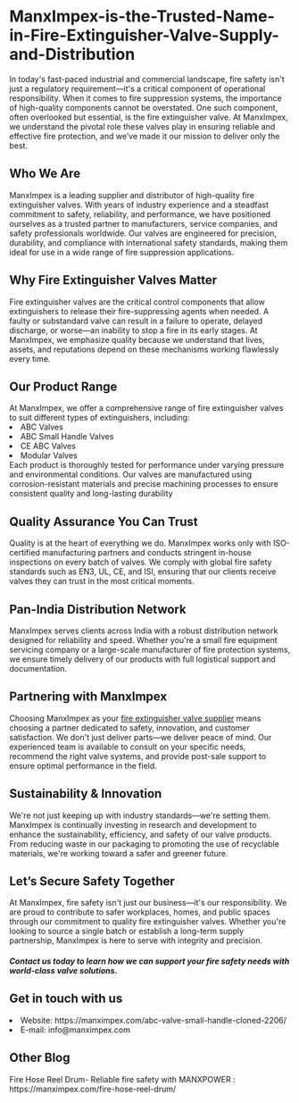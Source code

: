 <h1>ManxImpex-is-the-Trusted-Name-in-Fire-Extinguisher-Valve-Supply-and-Distribution</h1>
In today's fast-paced industrial and commercial landscape, fire safety isn't just a regulatory requirement—it's a critical component of operational responsibility. When it comes to fire suppression systems, the importance of high-quality components cannot be overstated. One such component, often overlooked but essential, is the fire extinguisher valve. At ManxImpex, we understand the pivotal role these valves play in ensuring reliable and effective fire protection, and we’ve made it our mission to deliver only the best.<br>
<h2>Who We Are</h2>
ManxImpex is a leading supplier and distributor of high-quality fire extinguisher valves. With years of industry experience and a steadfast commitment to safety, reliability, and performance, we have positioned ourselves as a trusted partner to manufacturers, service companies, and safety professionals worldwide. Our valves are engineered for precision, durability, and compliance with international safety standards, making them ideal for use in a wide range of fire suppression applications.<br>
<h2>Why Fire Extinguisher Valves Matter</h2>
Fire extinguisher valves are the critical control components that allow extinguishers to release their fire-suppressing agents when needed. A faulty or substandard valve can result in a failure to operate, delayed discharge, or worse—an inability to stop a fire in its early stages. At ManxImpex, we emphasize quality because we understand that lives, assets, and reputations depend on these mechanisms working flawlessly every time.<br>
<h2>Our Product Range</h2>
At ManxImpex, we offer a comprehensive range of fire extinguisher valves to suit different types of extinguishers, including:<br>
<li>ABC Valves</li>
<li>ABC Small Handle Valves</li>
<li>CE ABC Valves</li>
<li>Modular  Valves</li>
Each product is thoroughly tested for performance under varying pressure and environmental conditions. Our valves are manufactured using corrosion-resistant materials and precise machining processes to ensure consistent quality and long-lasting durability<br>
<h2>Quality Assurance You Can Trust</h2>
Quality is at the heart of everything we do. ManxImpex works only with ISO-certified manufacturing partners and conducts stringent in-house inspections on every batch of valves. We comply with global fire safety standards such as EN3, UL, CE, and ISI, ensuring that our clients receive valves they can trust in the most critical moments.<br>
<h2>Pan-India Distribution Network</h2>
ManxImpex serves clients across India with a robust distribution network designed for reliability and speed. Whether you're a small fire equipment servicing company or a large-scale manufacturer of fire protection systems, we ensure timely delivery of our products with full logistical support and documentation.<br>
<h2>Partnering with ManxImpex</h2>
Choosing ManxImpex as your <a href="https://manximpex.com/abc-valve-small-handle-cloned-2206/" title"fire extinguisher valve supplier & distributor" alt"fire extinguisher valve supplier & distributor">fire extinguisher valve supplier</a> means choosing a partner dedicated to safety, innovation, and customer satisfaction. We don't just deliver parts—we deliver peace of mind. Our experienced team is available to consult on your specific needs, recommend the right valve systems, and provide post-sale support to ensure optimal performance in the field.<br>
<h2>Sustainability & Innovation</h2>
We're not just keeping up with industry standards—we're setting them. ManxImpex is continually investing in research and development to enhance the sustainability, efficiency, and safety of our valve products. From reducing waste in our packaging to promoting the use of recyclable materials, we're working toward a safer and greener future.<br>
<h2>Let’s Secure Safety Together</h2>
At ManxImpex, fire safety isn't just our business—it's our responsibility. We are proud to contribute to safer workplaces, homes, and public spaces through our commitment to quality fire extinguisher valves. Whether you're looking to source a single batch or establish a long-term supply partnership, ManxImpex is here to serve with integrity and precision.<br>
<h5>Contact us today to learn how we can support your fire safety needs with world-class valve solutions.</h5>
<h2>Get in touch with us</h2>
<li>Website: https://manximpex.com/abc-valve-small-handle-cloned-2206/</li> 
<li>E-mail: info@manximpex.com</li> 
<h2>Other Blog</h2>
Fire Hose Reel Drum- Reliable fire safety with MANXPOWER : https://manximpex.com/fire-hose-reel-drum/ 
